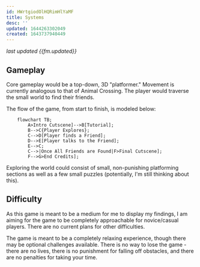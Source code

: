 ```yaml
---
id: HWrtgiodOlHQRimHlYaMF
title: Systems
desc: ''
updated: 1644263302049
created: 1643737940449
---
```

*last updated {{fm.updated}}*

## Gameplay

Core gameplay would be a top-down, 3D "platformer." Movement is currently analogous to that of Animal Crossing. The player would traverse the small world to find their friends.


The flow of the game, from start to finish, is modeled below:
```mermaid
    flowchart TB;
        A>Intro Cutscene]-->B[Tutorial];
        B-->C{Player Explores};
        C-->D[Player finds a Friend];
        D-->E[Player talks to the Friend];
        E-->C;
        C-->|Once All Friends are Found|F>Final Cutscene];
        F-->G>End Credits];     
```

Exploring the world could consist of small, non-punishing platforming sections as well as a few small puzzles (potentially, I'm still thinking about this).

## Difficulty

As this game is meant to be a medium for me to display my findings, I am aiming for the game to be completely approachable for novice/casual players. There are no current plans for other difficulties.

The game is meant to be a completely relaxing experience, though there may be optional challenges available. There is no way to lose the game - there are no lives, there is no punishment for falling off obstacles, and there are no penalties for taking your time.
